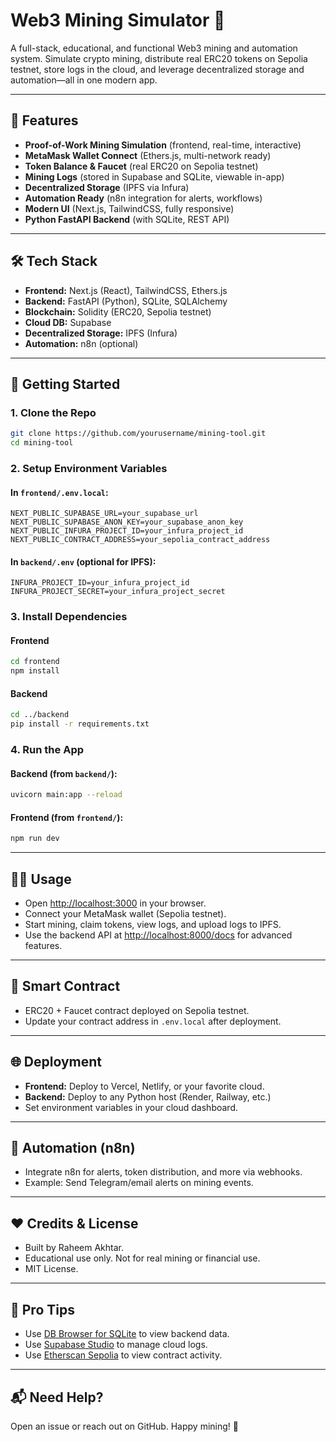 # Web3 Mining Simulator 🚀

A full-stack, educational, and functional Web3 mining and automation system. Simulate crypto mining, distribute real ERC20 tokens on Sepolia testnet, store logs in the cloud, and leverage decentralized storage and automation—all in one modern app.

---

## 🌟 Features
- **Proof-of-Work Mining Simulation** (frontend, real-time, interactive)
- **MetaMask Wallet Connect** (Ethers.js, multi-network ready)
- **Token Balance & Faucet** (real ERC20 on Sepolia testnet)
- **Mining Logs** (stored in Supabase and SQLite, viewable in-app)
- **Decentralized Storage** (IPFS via Infura)
- **Automation Ready** (n8n integration for alerts, workflows)
- **Modern UI** (Next.js, TailwindCSS, fully responsive)
- **Python FastAPI Backend** (with SQLite, REST API)

---

## 🛠️ Tech Stack
- **Frontend:** Next.js (React), TailwindCSS, Ethers.js
- **Backend:** FastAPI (Python), SQLite, SQLAlchemy
- **Blockchain:** Solidity (ERC20, Sepolia testnet)
- **Cloud DB:** Supabase
- **Decentralized Storage:** IPFS (Infura)
- **Automation:** n8n (optional)

---

## 🚀 Getting Started

### 1. Clone the Repo
```sh
git clone https://github.com/yourusername/mining-tool.git
cd mining-tool
```

### 2. Setup Environment Variables
#### In `frontend/.env.local`:
```
NEXT_PUBLIC_SUPABASE_URL=your_supabase_url
NEXT_PUBLIC_SUPABASE_ANON_KEY=your_supabase_anon_key
NEXT_PUBLIC_INFURA_PROJECT_ID=your_infura_project_id
NEXT_PUBLIC_CONTRACT_ADDRESS=your_sepolia_contract_address
```
#### In `backend/.env` (optional for IPFS):
```
INFURA_PROJECT_ID=your_infura_project_id
INFURA_PROJECT_SECRET=your_infura_project_secret
```

### 3. Install Dependencies
#### Frontend
```sh
cd frontend
npm install
```
#### Backend
```sh
cd ../backend
pip install -r requirements.txt
```

### 4. Run the App
#### Backend (from `backend/`):
```sh
uvicorn main:app --reload
```
#### Frontend (from `frontend/`):
```sh
npm run dev
```

---

## 🧑‍💻 Usage
- Open [http://localhost:3000](http://localhost:3000) in your browser.
- Connect your MetaMask wallet (Sepolia testnet).
- Start mining, claim tokens, view logs, and upload logs to IPFS.
- Use the backend API at [http://localhost:8000/docs](http://localhost:8000/docs) for advanced features.

---

## 📝 Smart Contract
- ERC20 + Faucet contract deployed on Sepolia testnet.
- Update your contract address in `.env.local` after deployment.

---

## 🌐 Deployment
- **Frontend:** Deploy to Vercel, Netlify, or your favorite cloud.
- **Backend:** Deploy to any Python host (Render, Railway, etc.)
- Set environment variables in your cloud dashboard.

---

## 🤖 Automation (n8n)
- Integrate n8n for alerts, token distribution, and more via webhooks.
- Example: Send Telegram/email alerts on mining events.

---

## ❤️ Credits & License
- Built by Raheem Akhtar.
- Educational use only. Not for real mining or financial use.
- MIT License.

---

## 🦾 Pro Tips
- Use [DB Browser for SQLite](https://sqlitebrowser.org/) to view backend data.
- Use [Supabase Studio](https://app.supabase.com/) to manage cloud logs.
- Use [Etherscan Sepolia](https://sepolia.etherscan.io/) to view contract activity.

---

## 📬 Need Help?
Open an issue or reach out on GitHub. Happy mining! 🚀
